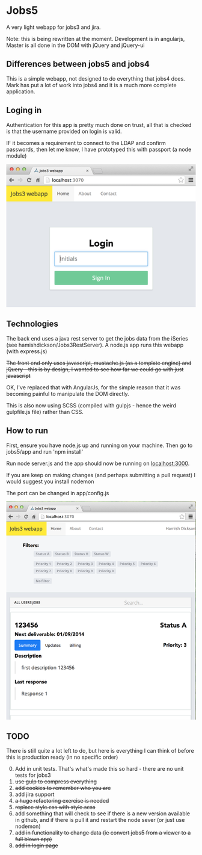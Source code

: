 # Jobs5

A very light webapp for jobs3 and jira.

Note: this is being rewritten at the moment. Development is in angularjs, Master is all done in the DOM with jQuery and jQuery-ui

## Differences between jobs5 and jobs4

This is a simple webapp, not designed to do everything that jobs4 does. Mark has put a lot of work into jobs4 and it is a much more complete application.

## Loging in

Authentication for this app is pretty much done on trust, all that is checked is that the username provided on login is valid.

IF it becomes a requirement to connect to the LDAP and confirm passwords, then let me know, I have prototyped this with passport (a node module)

![alt tag](https://github.com/hamishdickson/jobs5/blob/development/login-screenshot.png)

## Technologies

The back end uses a java rest server to get the jobs data from the iSeries (see hamishdickson/Jobs3RestServer). A node.js app runs this webapp (with express.js)

~~The front end only uses javascript, mustache.js (as a template engine) and jQuery - this is by design, I wanted to see how far we could go with just javascript~~

OK, I've replaced that with AngularJs, for the simple reason that it was becoming painful to manipulate the DOM directly.

This is also now using SCSS (compiled with gulpjs - hence the weird gulpfile.js file) rather than CSS.

## How to run

First, ensure you have node.js up and running on your machine. Then go to jobs5/app and run 'npm install'

Run node server.js and the app should now be running on [localhost:3000](http://localhost:3000/).

If you are keep on making changes (and perhaps submitting a pull request) I would suggest you install nodemon

The port can be changed in app/config.js

![alt tag](https://github.com/hamishdickson/jobs5/blob/development/singlePage-screenshot.png)

## TODO

There is still quite a lot left to do, but here is everything I can think of before this is production ready (in no specific order)

0. Add in unit tests. That's what's made this so hard - there are no unit tests for jobs3
1. ~~use gulp to compress everything~~
2. ~~add cookies to remember who you are~~
3. add jira support
4. ~~a huge refactoring exercise is needed~~
5. ~~replace style.css with style.scss~~
6. add something that will check to see if there is a new version available in github, and if there is pull it and restart the node sever (or just use nodemon)
7. ~~add in functionality to change data (ie convert jobs5 from a viewer to a full blown app)~~
8. ~~add in login page~~